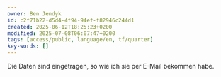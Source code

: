 ```yaml
---
owner: Ben Jendyk
id: c2f71b22-d5d4-4f94-94ef-f82946c244d1
created: 2025-06-12T18:25:23+0200
modified: 2025-07-08T06:07:47+0200
tags: [access/public, language/en, tf/quarter]
key-words: []
---
```


Die Daten sind eingetragen, so wie ich sie per E-Mail bekommen habe.